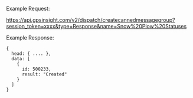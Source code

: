 Example Request:

https://api.gpsinsight.com/v2/dispatch/createcannedmessagegroup?session_token=xxxx&type=Response&name=Snow%20Plow%20Statuses

Example Response:

    {
      head: { .... },
      data: [
        {
          id: 500233,
          result: "Created"
        }
      ]
    }
